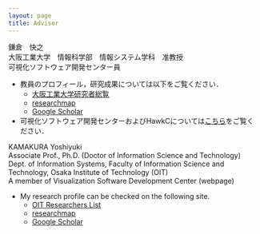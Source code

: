 ```yaml
---
layout: page
title: Advisor
---
```


鎌倉　快之  
大阪工業大学　情報科学部　情報システム学科　准教授  
可視化ソフトウェア開発センター員  
  
- 教員のプロフィール，研究成果については以下をご覧ください．
  - [大阪工業大学研究者総覧](http://research-db.oit.ac.jp/html/100000950_ja.html)
  - [researchmap](https://researchmap.jp/y_kamakura?lang=japanese)
  - [Google Scholar](https://scholar.google.co.jp/citations?user=0CkiquIAAAAJ&hl=ja&oi=ao)
- 可視化ソフトウェア開発センターおよびHawkCについては[こちら](https://www.oit.ac.jp/is/projects/vsc/)をご覧ください．

KAMAKURA Yoshiyuki  
Associate Prof., Ph.D. (Doctor of Information Science and Technology)  
Dept. of Information Systems, Faculty of Information Science and Technology, Osaka Institute of Technology (OIT)  
A member of Visualization Software Development Center (webpage)  
  
- My research profile can be checked on the following site.  
  - [OIT Researchers List](http://research-db.oit.ac.jp/html/100000950_ja.html)
  - [researchmap](https://researchmap.jp/y_kamakura?lang=english)
  - [Google Scholar](https://scholar.google.co.jp/citations?user=0CkiquIAAAAJ&hl=en&oi=ao)
